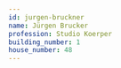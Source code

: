 ```yaml
---
id: jurgen-bruckner
name: Jürgen Brucker
profession: Studio Koerper
building_number: 1
house_number: 48
---
```

